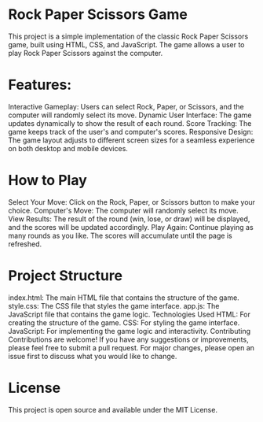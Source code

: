 # Rock Paper Scissors Game
This project is a simple implementation of the classic Rock Paper Scissors game, built using HTML, CSS, and JavaScript. The game allows a user to play Rock Paper Scissors against the computer.

# Features:
Interactive Gameplay: Users can select Rock, Paper, or Scissors, and the computer will randomly select its move.
Dynamic User Interface: The game updates dynamically to show the result of each round.
Score Tracking: The game keeps track of the user's and computer's scores.
Responsive Design: The game layout adjusts to different screen sizes for a seamless experience on both desktop and mobile devices.

# How to Play
Select Your Move: Click on the Rock, Paper, or Scissors button to make your choice.
Computer's Move: The computer will randomly select its move.
View Results: The result of the round (win, lose, or draw) will be displayed, and the scores will be updated accordingly.
Play Again: Continue playing as many rounds as you like. The scores will accumulate until the page is refreshed.

# Project Structure
index.html: The main HTML file that contains the structure of the game.
style.css: The CSS file that styles the game interface.
app.js: The JavaScript file that contains the game logic.
Technologies Used
HTML: For creating the structure of the game.
CSS: For styling the game interface.
JavaScript: For implementing the game logic and interactivity.
Contributing
Contributions are welcome! If you have any suggestions or improvements, please feel free to submit a pull request. For major changes, please open an issue first to discuss what you would like to change.

# License
This project is open source and available under the MIT License.
